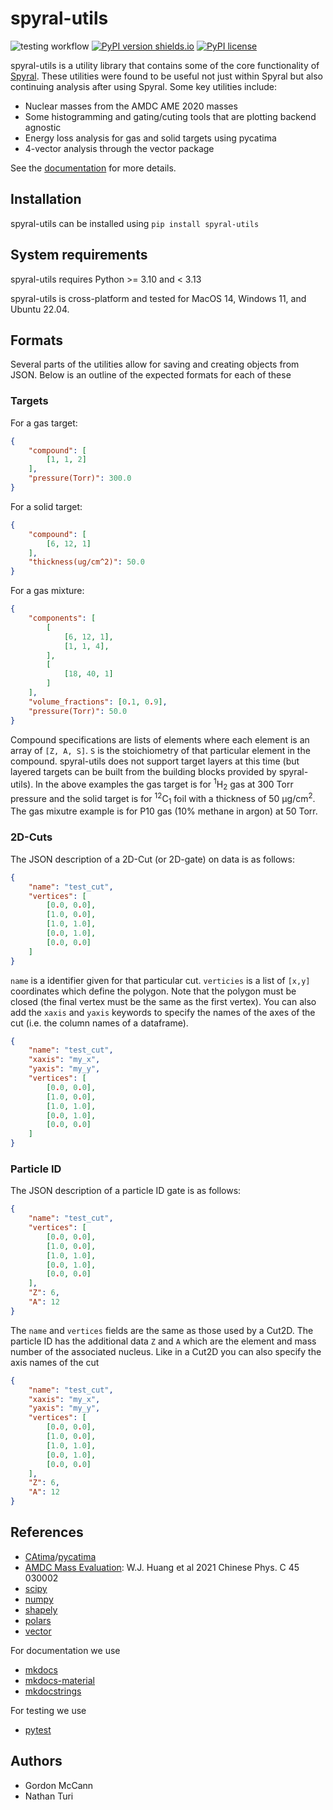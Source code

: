 # spyral-utils

![testing workflow](https://github.com/ATTPC/spyral-utils/actions/workflows/test-actions.yml/badge.svg)
[![PyPI version shields.io](https://img.shields.io/pypi/v/spyral-utils.svg)](https://pypi.python.org/pypi/spyral-utils/)
[![PyPI license](https://img.shields.io/pypi/l/spyral-utils.svg)](https://pypi.python.org/pypi/spyral-utils/)

spyral-utils is a utility library that contains some of the  core functionality of [Spyral](https://github.com/ATTPC/Spyral.git). These utilities were found to be useful not just within Spyral but also continuing analysis after using Spyral. Some key utilities include:

- Nuclear masses from the AMDC AME 2020 masses
- Some histogramming and gating/cuting tools that are plotting backend agnostic
- Energy loss analysis for gas and solid targets using pycatima
- 4-vector analysis through the vector package

See the [documentation](https://attpc.github.io/spyral-utils/) for more details.

## Installation

spyral-utils can be installed using `pip install spyral-utils`

## System requirements

spyral-utils requires Python >= 3.10 and  < 3.13

spyral-utils is cross-platform and tested for MacOS 14, Windows 11, and Ubuntu 22.04.

## Formats

Several parts of the utilities allow for saving and creating objects from JSON. Below is an outline of the expected formats for each of these

### Targets

For a gas target:

```json
{
    "compound": [
        [1, 1, 2]
    ],
    "pressure(Torr)": 300.0
}
```

For a solid target:

```json
{
    "compound": [
        [6, 12, 1]
    ],
    "thickness(ug/cm^2)": 50.0
}
```

For a gas mixture:

```json
{
    "components": [
        [
            [6, 12, 1],
            [1, 1, 4],
        ],
        [
            [18, 40, 1]
        ]
    ],
    "volume_fractions": [0.1, 0.9],
    "pressure(Torr)": 50.0
}
```

Compound specifications are lists of elements where each element is an array of `[Z, A, S]`. `S` is the 
stoichiometry of that particular element in the compound. spyral-utils does not support target layers at 
this time (but layered targets can be built from the building blocks provided by spyral-utils). In the above examples the 
gas target is for <sup>1</sup>H<sub>2</sub> gas at 300 Torr pressure and the solid target is for
<sup>12</sup>C<sub>1</sub> foil with a thickness of 50 &mu;g/cm<sup>2</sup>. The gas mixutre example is for
P10 gas (10% methane in argon) at 50 Torr.

### 2D-Cuts

The JSON description of a 2D-Cut (or 2D-gate) on data is as follows:

```json
{
    "name": "test_cut",
    "vertices": [
        [0.0, 0.0],
        [1.0, 0.0],
        [1.0, 1.0],
        [0.0, 1.0],
        [0.0, 0.0]
    ]
}
```

`name` is a identifier given for that particular cut. `verticies` is a list of `[x,y]` coordinates which define the polygon. Note that the polygon must be closed (the final vertex must be the same as the first vertex). You can also add the `xaxis` and `yaxis` keywords to specify the names of the axes of the cut (i.e. the column names of a dataframe).

```json
{
    "name": "test_cut",
    "xaxis": "my_x",
    "yaxis": "my_y",
    "vertices": [
        [0.0, 0.0],
        [1.0, 0.0],
        [1.0, 1.0],
        [0.0, 1.0],
        [0.0, 0.0]
    ]
}
```

### Particle ID

The JSON description of a particle ID gate is as follows:

```json
{
    "name": "test_cut",
    "vertices": [
        [0.0, 0.0],
        [1.0, 0.0],
        [1.0, 1.0],
        [0.0, 1.0],
        [0.0, 0.0]
    ],
    "Z": 6,
    "A": 12
}
```

The `name` and `vertices` fields are the same as those used by a Cut2D. The particle ID has the additional data `Z` and `A` which are the element and mass number of the associated nucleus. Like in a Cut2D you can also specify the axis names of the cut

```json
{
    "name": "test_cut",
    "xaxis": "my_x",
    "yaxis": "my_y",
    "vertices": [
        [0.0, 0.0],
        [1.0, 0.0],
        [1.0, 1.0],
        [0.0, 1.0],
        [0.0, 0.0]
    ],
    "Z": 6,
    "A": 12
}
```

## References

- [CAtima](https://github.com/hrosiak/catima)/[pycatima](https://github.com/hrosiak/pycatima)
- [AMDC Mass Evaluation](https://www-nds.iaea.org/amdc/): W.J. Huang et al 2021 Chinese Phys. C 45 030002
- [scipy](https://scipy.org/)
- [numpy](https://numpy.org/)
- [shapely](https://shapely.readthedocs.io/)
- [polars](https://www.pola.rs/)
- [vector](https://vector.readthedocs.io/)

For documentation we use

- [mkdocs](https://www.mkdocs.org)
- [mkdocs-material](https://squidfunk.github.io/mkdocs-material/)
- [mkdocstrings](https://mkdocstrings.github.io/)

For testing we use

- [pytest](https://docs.pytest.org/)

## Authors

- Gordon McCann
- Nathan Turi
